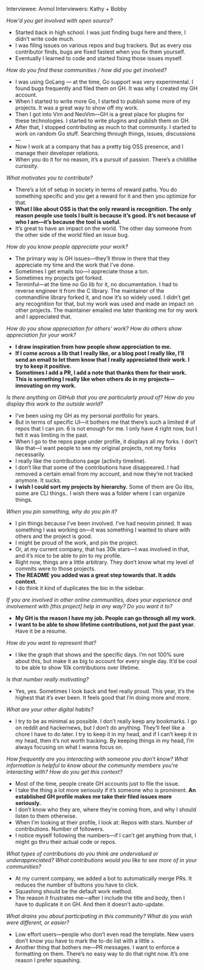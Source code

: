 Interviewee: Anmol
Interviewers: Kathy + Bobby


*How'd you get involved with open source?*
- Started back in high school. I was just finding bugs here and there, I didn’t write code much. 
- I was filing issues on various repos and bug trackers. But as every oss contributor finds, bugs are fixed fastest when you fix them yourself. 
- Eventually I learned to code and started fixing those issues myself.

*How do you find these communities / how did you get involved?*
- I was using GoLang — at the time, Go support was very experimental. I found bugs frequently and filed them on GH. It was why I created my GH account. 
- When I started to write more Go, I started to publish some more of my projects. It was a great way to show off my work. 
- Then I got into Vim and NeoVim—GH is a great place for plugins for these technologies. I started to write plugins and publish them on GH.
- After that, I stopped contributing as much to that community. I started to work on random Go stuff. Searching through things, issues, discussions—
- Now I work at a company that has a pretty big OSS presence, and I manage their developer relations.
- When you do it for no reason, it’s a pursuit of passion. There’s a childlike curiosity.

*What motivates you to contribute?*
- There’s a lot of setup in society in terms of  reward paths. You do something specific and you get a reward for it and then you optimize for that. 
- **What I like about OSS is that the only reward is recognition. The only reason people use tools I built is because it’s good. It’s not because of who I am—it’s because the tool is useful.**
- It’s great to have an impact on the world. The other day someone from the other side of the world filed an issue bug. 

*How do you know people appreciate your work?*
- The primary way is GH issues—they’ll throw in there that they appreciate my time and the work that I’ve done. 
- Sometimes I get emails too—I appreciate those a ton.
- Sometimes my projects get forked.
- Terminful—at the time no Go lib for it, no documentation. I had to reverse engineer it from the C library. The maintainer of the commandline library forked it, and now it’s so widely used. I didn’t get any recognition for that, but my work was used and made an impact on other projects. The maintainer emailed me later thanking me for my work and I appreciated that.

*How do you show appreciation for others’ work? How do others show appreciation for your work?* 
- **I draw inspiration from how people show appreciation to me.**
- **If I come across a lib that I really like, or a blog post I really like, I’ll send an email to let them know that I really appreciated their work. I try to keep it positive.**
- **Sometimes I add a PR, I add a note that thanks them for their work. This is something I really like when others do in my projects—innovating on my work.**

*Is there anything on GitHub that you are particularly proud of? How do you display this work to the outside world?*
- I’ve been using my GH as my personal portfolio for years. 
- But in terms of specific UI—it bothers me that there’s such a limited # of repos that I can pin. 6 is not enough for me. I only have 4 right now, but I felt it was limiting in the past.
- When I go to the repos page under profile, it displays all my forks. I don’t like that—I want people to see my original projects, not my forks necessarily.
- I really like the contributions page (activity timeline).
- I don’t like that some of the contributions have disappeared. I had removed a certain email from my account, and now they’re not tracked anymore. It sucks.
- **I wish I could sort my projects by hierarchy.** Some of them are Go libs, some are CLI things.. I wish there was a folder where I can organize things.

*When you pin something, why do you pin it?*
- I pin things because I’ve been involved. I’ve had neovim pinned. It was something I was working on—it was something I wanted to share with others and the project is good.
- I might be proud of the work, and pin the project.
- Or, at my current company, that has 30k stars—I was involved in that, and it’s nice to be able to pin to my profile.
- Right now, things are a little arbitrary. They don’t know what my level of commits were to those projects.
- **The README you added was a great step towards that. It adds context.**
- I do think it kind of duplicates the bio in the sidebar.

*If you are involved in other online communities, does your experience and involvement with [this project] help in any way? Do you want it to?*
- **My GH is the reason I have my job. People can go through all my work.**
- **I want to be able to show lifetime contributions, not just the past year.** Have it be a resume.

*How do you want to represent that?*
- I like the graph that shows and the specific days. I’m not 100% sure about this, but make it as big to account for every single day. It’d be cool to be able to show 10k contributions over lifetime.

*Is that number really motivating?*
- Yes, yes. Sometimes I look back and feel really proud. This year, it’s the highest that it’s ever been. It feels good that I’m doing more and more.

*What are your other digital habits?*
- I try to be as minimal as possible. I don’t really keep any bookmarks. I go on reddit and hackernews, but I don’t do anything. They’ll feel like a chore I have to do later. I try to keep it in my head, and if I can’t keep it in my head, then it’s not worth tracking. By keeping things in my head, I’m always focusing on what I wanna focus on.

*How frequently are you interacting with someone you don’t know? What information is helpful to know about the community members you're interacting with? How do you get this context?*
- Most of the time, people create GH accounts just to file the issue. 
- I take the thing a lot more seriously if it’s someone who is prominent. **An established GH profile makes me take their filed issues more seriously.** 
- I don’t know who they are, where they’re coming from, and why I should listen to them otherwise.
- When I'm looking at their profile, I look at: Repos with stars. Number of contributions. Number of followers. 
- I notice myself following the numbers—if I can’t get anything from that, I might go thru their actual code or repos.

*What types of contributions do you think are undervalued or underappreciated? What contributions would you like to see more of in your communities?*
- At my current company, we added a bot to automatically merge PRs. It reduces the number of buttons you have to click. 
- Squashing should be the default work method.
- The reason it frustrates me—after I include the title and body, then I have to duplicate it on GH. And then it doesn’t auto-update. 

*What drains you about participating in this community? What do you wish were different, or easier?*
- Low effort users—people who don’t even read the template. New users don’t know you have to mark the to-do list with a little `x`. 
- Another thing that bothers me—PR messages. I want to enforce a formatting on them. There’s no easy way to do that right now. It’s one reason I prefer squashing.




